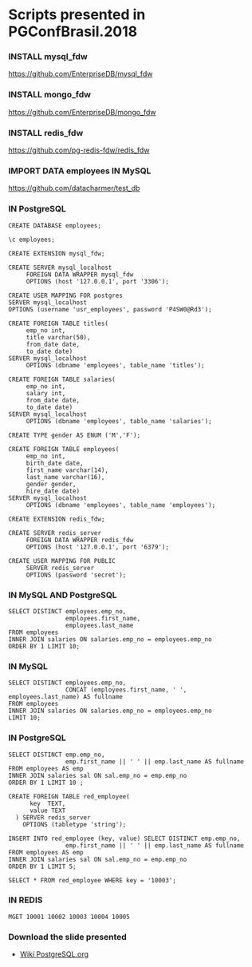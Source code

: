 # Scripts presented in PGConfBrasil.2018 #

### INSTALL mysql_fdw ###

https://github.com/EnterpriseDB/mysql_fdw

### INSTALL mongo_fdw ###

https://github.com/EnterpriseDB/mongo_fdw

### INSTALL redis_fdw ###

https://github.com/pg-redis-fdw/redis_fdw

### IMPORT DATA employees IN MySQL ###

https://github.com/datacharmer/test_db

### IN PostgreSQL ###
```
CREATE DATABASE employees;

\c employees;

CREATE EXTENSION mysql_fdw;

CREATE SERVER mysql_localhost
     FOREIGN DATA WRAPPER mysql_fdw
     OPTIONS (host '127.0.0.1', port '3306');

CREATE USER MAPPING FOR postgres
SERVER mysql_localhost
OPTIONS (username 'usr_employees', password 'P4SW0@Rd3');

CREATE FOREIGN TABLE titles(
     emp_no int,
     title varchar(50),
     from_date date,
     to_date date)
SERVER mysql_localhost
     OPTIONS (dbname 'employees', table_name 'titles');

CREATE FOREIGN TABLE salaries(
     emp_no int,
     salary int,
     from_date date,
     to_date date)
SERVER mysql_localhost
     OPTIONS (dbname 'employees', table_name 'salaries');

CREATE TYPE gender AS ENUM ('M','F');

CREATE FOREIGN TABLE employees(
     emp_no int,
     birth_date date,
     first_name varchar(14),
     last_name varchar(16),
     gender gender,
     hire_date date)
SERVER mysql_localhost
     OPTIONS (dbname 'employees', table_name 'employees');

CREATE EXTENSION redis_fdw;
  
CREATE SERVER redis_server 
     FOREIGN DATA WRAPPER redis_fdw 
     OPTIONS (host '127.0.0.1', port '6379');
 
CREATE USER MAPPING FOR PUBLIC
     SERVER redis_server
     OPTIONS (password 'secret');
```

### IN MySQL AND PostgreSQL ###
```
SELECT DISTINCT employees.emp_no,
                employees.first_name,
                employees.last_name
FROM employees
INNER JOIN salaries ON salaries.emp_no = employees.emp_no
ORDER BY 1 LIMIT 10;
```
### IN MySQL ###
```
SELECT DISTINCT employees.emp_no,
                CONCAT (employees.first_name, ' ', employees.last_name) AS fullname
FROM employees
INNER JOIN salaries ON salaries.emp_no = employees.emp_no
LIMIT 10;
```
### IN PostgreSQL ###
```
SELECT DISTINCT emp.emp_no,
                emp.first_name || ' ' || emp.last_name AS fullname
FROM employees AS emp
INNER JOIN salaries sal ON sal.emp_no = emp.emp_no
ORDER BY 1 LIMIT 10 ;

CREATE FOREIGN TABLE red_employee(
      key  TEXT,
	  value TEXT
  ) SERVER redis_server
    OPTIONS (tabletype 'string');

INSERT INTO red_employee (key, value) SELECT DISTINCT emp.emp_no, 
                emp.first_name || ' ' || emp.last_name AS fullname
FROM employees AS emp
INNER JOIN salaries sal ON sal.emp_no = emp.emp_no
ORDER BY 1 LIMIT 5;

SELECT * FROM red_employee WHERE key = '10003';
```
### IN REDIS ###
```
MGET 10001 10002 10003 10004 10005
```

### Download the slide presented ###

- [Wiki PostgreSQL.org](https://wiki.postgresql.org/images/f/f9/PostgreSQL_e_FDW.pdf)